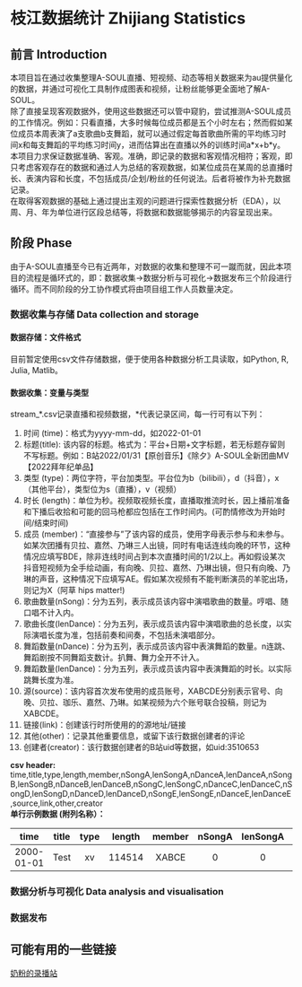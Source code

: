 # 枝江数据统计 Zhijiang Statistics
## 前言 Introduction 
本项目旨在通过收集整理A-SOUL直播、短视频、动态等相关数据来为au提供量化的数据，并通过可视化工具制作成图表和视频，让粉丝能够更全面地了解A-SOUL。  
除了直接呈现客观数据外，使用这些数据还可以管中窥豹，尝试推测A-SOUL成员的工作情况。例如：只看直播，大多时候每位成员都是五个小时左右；然而假如某位成员本周表演了a支歌曲b支舞蹈，就可以通过假定每首歌曲所需的平均练习时间x和每支舞蹈的平均练习时间y，进而估算出在直播以外的训练时间a\*x+b\*y。  
本项目力求保证数据准确、客观。准确，即记录的数据和客观情况相符；客观，即只考虑客观存在的数据和通过人为总结的客观数据，如某位成员在某周的总直播时长、表演内容和长度，不包括成员/企划/粉丝的任何说法。后者将被作为补充数据记录。  
在取得客观数据的基础上通过提出主观的问题进行探索性数据分析（EDA），以周、月、年为单位进行区段总结等，将数据和数据能够揭示的内容呈现出来。
## 阶段 Phase
由于A-SOUL直播至今已有近两年，对数据的收集和整理不可一蹴而就，因此本项目的流程是循环式的，即：数据收集→数据分析与可视化→数据发布三个阶段进行循环。而不同阶段的分工协作模式将由项目组工作人员数量决定。  
### 数据收集与存储 Data collection and storage
#### 数据存储：文件格式
目前暂定使用csv文件存储数据，便于使用各种数据分析工具读取，如Python, R, Julia, Matlib。
#### 数据收集：变量与类型
stream_*.csv记录直播和视频数据，\*代表记录区间，每一行可有以下列：  
1. 时间 (time)：格式为yyyy-mm-dd，如2022-01-01
2. 标题(title): 该内容的标题。格式为：平台+日期+文字标题，若无标题存留则不写标题。例如：B站2022/01/31【原创音乐】《除夕》A-SOUL全新团曲MV【2022拜年纪单品】
3. 类型 (type)：两位字符，平台加类型。平台位为b（bilibili），d（抖音），x（其他平台），类型位为s（直播），v（视频）
4. 时长 (length)：单位为秒。视频取视频长度，直播取推流时长，因上播前准备和下播后收拾和可能的回马枪都应包括在工作时间内。(可酌情修改为开始时间/结束时间)  
5. 成员 (member)：“直接参与”了该内容的成员，使用字母表示参与和未参与。如某次团播有贝拉、嘉然、乃琳三人出镜，同时有电话连线向晚的环节，这种情况应填写BDE，除非连线时间占到本次直播时间的1/2以上。再如假设某次抖音短视频为全手绘动画，有向晚、贝拉、嘉然、乃琳出镜，但只有向晚、乃琳的声音，这种情况下应填写AE。假如某次视频有不能判断演员的羊驼出场，则记为X（阿草 hips matter!)
6. 歌曲数量(nSong)：分为五列，表示成员该内容中演唱歌曲的数量。哼唱、随口唱不计入内。
7. 歌曲长度(lenDance)：分为五列，表示成员该内容中演唱歌曲的总长度，以实际演唱长度为准，包括前奏和间奏，不包括未演唱部分。
8. 舞蹈数量(nDance)：分为五列，表示成员该内容中表演舞蹈的数量。n连跳、舞蹈剧按不同舞蹈支数计。扒舞、舞力全开不计入。
9. 舞蹈数量(lenDance)：分为五列，表示成员该内容中表演舞蹈的时长。以实际跳舞长度为准。
10. 源(source)：该内容首次发布使用的成员账号，XABCDE分别表示官号、向晚、贝拉、珈乐、嘉然、乃琳。如某视频为六个账号联合投稿，则记为XABCDE。
11. 链接(link)：创建该行时所使用的的源地址/链接
12. 其他(other)：记录其他重要信息，或留下该行数据创建者的评论 
13. 创建者(creator)：该行数据创建者的B站uid等数据，如uid:3510653  

**csv header:**  
time,title,type,length,member,nSongA,lenSongA,nDanceA,lenDanceA,nSongB,lenSongB,nDanceB,lenDanceB,nSongC,lenSongC,nDanceC,lenDanceC,nSongD,lenSongD,nDanceD,lenDanceD,nSongE,lenSongE,nDanceE,lenDanceE,source,link,other,creator  
**单行示例数据 (附列名称）：**  

|time|title|type|length|member|nSongA|lenSongA|nDanceA|lenDanceA|nSongB|lenSongB|nDanceB|lenDanceB|nSongC|lenSongC|nDanceC|lenDanceC|nSongD|lenSongD|nDanceD|lenDanceD|nSongE|lenSongE|nDanceE|lenDanceE|source|link|other|creator|  
|:---:|:---:|:---:|:---:|:---:|:---:|:---:|:---:|:---:|:---:|:---:|:---:|:---:|:---:|:---:|:---:|:---:|:---:|:---:|:---:|:---:|:---:|:---:|:---:|:---:|:---:|:---:|:---:|:---:|  
|2000-01-01|Test|xv|114514|XABCE|0|0|0|0|0|0|0|0|0|0|0|0|0|0|0|0|0|0|0|0|XABCE|www.bilibili.com/||uid:3510653|  
### 数据分析与可视化 Data analysis and visualisation
### 数据发布 
## 可能有用的一些链接
[奶粉的录播站](https://rec.koifish.fans/)  


